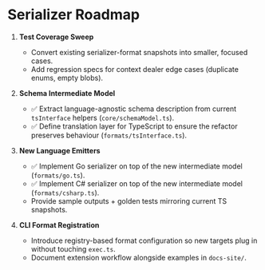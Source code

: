 # Serializer Roadmap

1. **Test Coverage Sweep**
   - Convert existing serializer-format snapshots into smaller, focused cases.
   - Add regression specs for context dealer edge cases (duplicate enums, empty blobs).

2. **Schema Intermediate Model**
   - ✅ Extract language-agnostic schema description from current `tsInterface` helpers (`core/schemaModel.ts`).
   - ✅ Define translation layer for TypeScript to ensure the refactor preserves behaviour (`formats/tsInterface.ts`).

3. **New Language Emitters**
   - ✅ Implement Go serializer on top of the new intermediate model (`formats/go.ts`).
   - ✅ Implement C# serializer on top of the new intermediate model (`formats/csharp.ts`).
   - Provide sample outputs + golden tests mirroring current TS snapshots.

4. **CLI Format Registration**
   - Introduce registry-based format configuration so new targets plug in without touching `exec.ts`.
   - Document extension workflow alongside examples in `docs-site/`.
